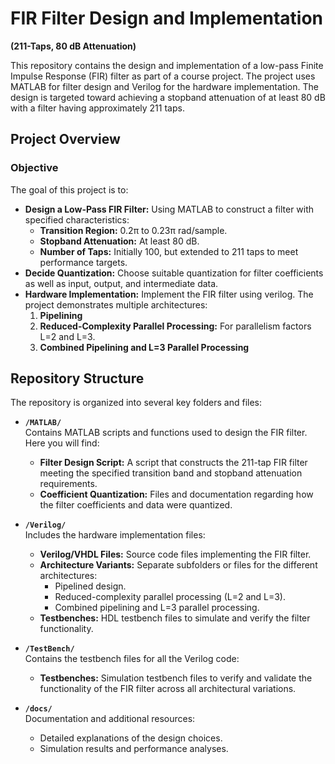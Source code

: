 # FIR Filter Design and Implementation  
**(211-Taps, 80 dB Attenuation)**

This repository contains the design and implementation of a low-pass Finite Impulse Response (FIR) filter as part of a course project. The project uses MATLAB for filter design and Verilog for the hardware implementation. The design is targeted toward achieving a stopband attenuation of at least 80 dB with a filter having approximately 211 taps.
## Project Overview

### Objective
The goal of this project is to:
- **Design a Low-Pass FIR Filter:** Using MATLAB to construct a filter with specified characteristics:
  - **Transition Region:** 0.2π to 0.23π rad/sample.
  - **Stopband Attenuation:** At least 80 dB.
  - **Number of Taps:** Initially 100, but extended to 211 taps to meet performance targets.
- **Decide Quantization:** Choose suitable quantization for filter coefficients as well as input, output, and intermediate data.
- **Hardware Implementation:** Implement the FIR filter using verilog. The project demonstrates multiple architectures:
  1. **Pipelining**
  2. **Reduced-Complexity Parallel Processing:** For parallelism factors L=2 and L=3.
  3. **Combined Pipelining and L=3 Parallel Processing**

## Repository Structure

The repository is organized into several key folders and files:

- **`/MATLAB/`**  
  Contains MATLAB scripts and functions used to design the FIR filter. Here you will find:
  - **Filter Design Script:** A script that constructs the 211-tap FIR filter meeting the specified transition band and stopband attenuation requirements.
  - **Coefficient Quantization:** Files and documentation regarding how the filter coefficients and data were quantized.
  
- **`/Verilog/`**  
  Includes the hardware implementation files:
  - **Verilog/VHDL Files:** Source code files implementing the FIR filter.
  - **Architecture Variants:** Separate subfolders or files for the different architectures:
    - Pipelined design.
    - Reduced-complexity parallel processing (L=2 and L=3).
    - Combined pipelining and L=3 parallel processing.
  - **Testbenches:** HDL testbench files to simulate and verify the filter functionality.
 
- **`/TestBench/`**  
  Contains the testbench files for all the Verilog code:
  - **Testbenches:** Simulation testbench files to verify and validate the functionality of the FIR filter across all architectural variations.

- **`/docs/`**  
  Documentation and additional resources:
  - Detailed explanations of the design choices.
  - Simulation results and performance analyses.
